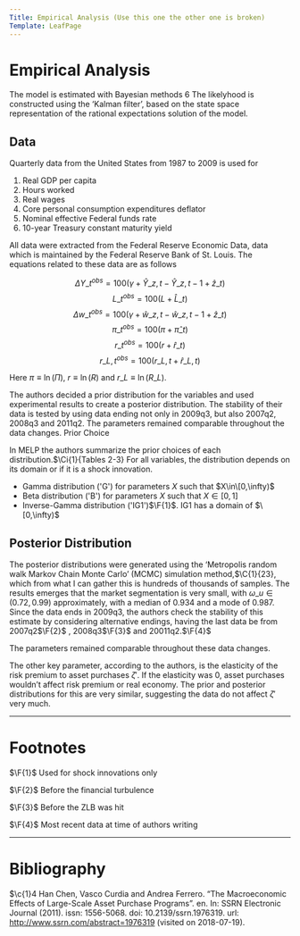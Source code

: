 ```yaml
---
Title: Empirical Analysis (Use this one the other one is broken)
Template: LeafPage
---
```


# Empirical Analysis
$\newcommand{\F}[1]{^{[\text{F}#1]}}$$\newcommand{\C}[2]{^{[#1\text{, p.#2}]}}$$\newcommand{\c}[1]{^{[#1]}}$$\newcommand{\Ci}[2]{^{[#1\text{, #2}]}}$
The model is estimated with Bayesian methods 6 The likelyhood is constructed using the ‘Kalman filter’, based on the state space representation of the rational expectations solution of the model.

## Data

Quarterly data from the United States from 1987 to 2009 is used for

1. Real GDP per capita
2. Hours worked
3. Real wages
4. Core personal consumption expenditures deflator
5. Nominal effective Federal funds rate
6. 10-year Treasury constant maturity yield

All data were extracted from the Federal Reserve Economic Data, data which is maintained by the Federal Reserve Bank of St. Louis. The equations related to these data are as follows

$$\Delta Y\_t^{obs}=100\left(\gamma+\hat{Y}\_{z,t}-\hat{Y}\_{z,t-1}+\hat{z}\_t\right)$$
$$L\_t^{obs}=100\left(L+\hat{L}\_t\right)$$
$$\Delta w\_t^{obs}=100\left(\gamma+\hat{w}\_{z,t}-\hat{w}\_{z,t-1}+\hat{z}\_t\right)$$
$$\pi\_t^{obs}=100\left(\pi+\hat{\pi}\_t\right)$$
$$r\_t^{obs}=100\left(r+\hat{r}\_t\right)$$
$$r\_{L,t}^{obs}=100\left(r\_{L,t}+\hat{r}\_{L,t}\right)$$

Here $\pi\equiv\ln\left(\Pi\right)$, $r\equiv\ln\left(R\right)$ and $r\_L\equiv\ln\left(R\_L\right)$.

The authors decided a prior distribution for the variables and used experimental results to create a posterior distribution. The stability of their data is tested by using data ending not only in 2009q3, but also 2007q2, 2008q3 and 2011q2. The parameters remained comparable throughout the data changes.
Prior Choice

In MELP the authors summarize the prior choices of each distribution.$\Ci{1}{Tables 2-3} For all variables, the distribution depends on its domain or if it is a shock innovation.

* Gamma distribution ('G') for parameters $X$ such that $X\in\[0,\infty)$
* Beta distribution ('B') for parameters $X$ such that $X\in[0,1]$
* Inverse-Gamma distribution ('IG1')$\F{1}$. IG1 has a domain of $\[0,\infty)$

## Posterior Distribution

The posterior distributions were generated using the ‘Metropolis random walk Markov Chain Monte Carlo’ (MCMC) simulation method,$\C{1}{23}, which from what I can gather this is hundreds of thousands of samples. The results emerges that the market segmentation is very small, with $\omega\_u\in(0.72,0.99)$ approximately, with a median of $0.934$ and a mode of $0.987$. Since the data ends in 2009q3, the authors check the stability of this estimate by considering alternative endings, having the last data be from 2007q2$\F{2}$ , 2008q3$\F{3}$ and 20011q2.$\F{4}$

The parameters remained comparable throughout these data changes.

The other key parameter, according to the authors, is the elasticity of the risk premium to asset purchases $\zeta'$. If the elasticity was $0$, asset purchases wouldn’t affect risk premium or real economy. The prior and posterior distributions for this are very similar, suggesting the data do not affect $\zeta'$ very much.

---

# Footnotes

$\F{1}$ Used for shock innovations only

$\F{2}$ Before the financial turbulence

$\F{3}$ Before the ZLB was hit

$\F{4}$ Most recent data at time of authors writing

---

# Bibliography

$\c{1}4 Han Chen, Vasco Curdia and Andrea Ferrero. “The Macroeconomic Effects of Large-Scale Asset Purchase Programs”. en. In: SSRN Electronic Journal (2011). issn: 1556-5068. doi: 10.2139/ssrn.1976319. url: http://www.ssrn.com/abstract=1976319 (visited on 2018-07-19).
